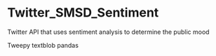 # Twitter_SMSD_Sentiment
Twitter API that uses sentiment analysis to determine the public mood


Tweepy
textblob
pandas
